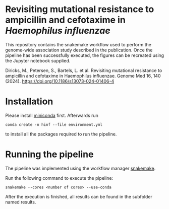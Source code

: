 # Revisiting mutational resistance to ampicillin and cefotaxime in *Haemophilus influenzae*

This repository contains the snakemake workflow used to perform the
genome-wide association study described in the publication. Once the
pipeline has been successfully executed, the figures can be recreated
using the Jupyter notebook supplied.

Diricks, M., Petersen, S., Bartels, L. et al. Revisiting mutational resistance to ampicillin and cefotaxime in Haemophilus influenzae. Genome Med 16, 140 (2024).
 https://doi.org/10.1186/s13073-024-01406-4


# Installation
Please install [miniconda](https://docs.anaconda.com/miniconda/) first. Afterwards run
```
conda create -n hinf --file environment.yml
```
to install all the packages required to run the pipeline.

# Running the pipeline
The pipeline was implemented using the workflow manager [snakemake](https://snakemake.readthedocs.io/en/stable/).

Run the following command to execute the pipeline:
```
snakemake --cores <number of cores> --use-conda
```
After the execution is finished, all results can be found in the subfolder named results.
